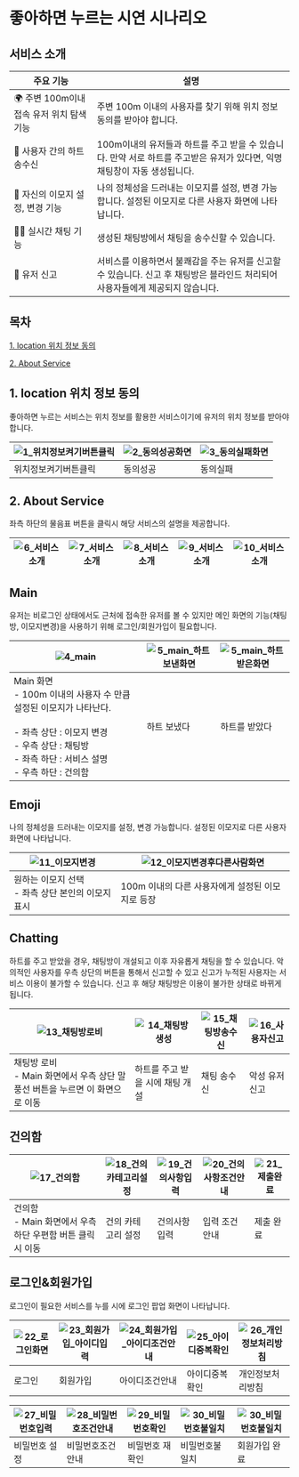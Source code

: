 
# 좋아하면 누르는 시연 시나리오

## 서비스 소개

| 주요 기능                                | 설명                                                         |
| ---------------------------------------- | ------------------------------------------------------------ |
| 🌍 주변 100m이내 접속 유저 위치 탐색 기능 | 주변 100m 이내의 사용자를 찾기 위해 위치 정보 동의를 받아야 합니다. |
| 💌 사용자 간의 하트 송수신                | 100m이내의 유저들과 하트를 주고 받을 수 있습니다. 만약 서로 하트를 주고받은 유저가 있다면, 익명 채팅창이 자동 생성됩니다. |
| 🐶 자신의 이모지 설정, 변경 기능          | 나의 정체성을 드러내는 이모지를 설정, 변경 가능합니다. 설정된 이모지로 다른 사용자 화면에 나타납니다. |
| 🙋‍♀️ 실시간 채팅 기능                      | 생성된 채팅방에서 채팅을 송수신할 수 있습니다.               |
| 🚨 유저 신고                              | 서비스를 이용하면서 불쾌감을 주는 유저를 신고할 수 있습니다. 신고 후 채팅방은 블라인드 처리되어 사용자들에게 제공되지 않습니다. |

## 목차

[1. location 위치 정보 동의](#1.-location-위치-정보-동의)

[2. About Service](#2.-about-service)

## 1. location 위치 정보 동의

좋아하면 누르는 서비스는 위치 정보를 활용한 서비스이기에 유저의 위치 정보를 받아야 합니다. 

| ![1_위치정보켜기버튼클릭](images/1_위치정보켜기버튼클릭.png) | ![2_동의성공화면](images/2_동의성공화면.png) | ![3_동의실패화면](images/3_동의실패화면.png) |
| ------------------------------------------------------ | -------------------------------------- | -------------------------------------- |
| 위치정보켜기버튼클릭                                   | 동의성공                               | 동의실패                               |



## 2. About Service

좌측 하단의 물음표 버튼을 클릭시 해당 서비스의 설명을 제공합니다.

| ![6_서비스소개](images/6_서비스소개.png) | ![7_서비스소개](images/7_서비스소개.png) | ![8_서비스소개](images/8_서비스소개.png) | ![9_서비스소개](images/9_서비스소개.png) | ![10_서비스소개](images/10_서비스소개.png) |
| ---------------------------------------- | ---------------------------------------- | ---------------------------------------- | ---------------------------------------- | ------------------------------------------ |



## Main

유저는 비로그인 상태에서도 근처에 접속한 유저를 볼 수 있지만 메인 화면의 기능(채팅방, 이모지변경)을 사용하기 위해 로그인/회원가입이 필요합니다.

| ![4_main](images/4_main.png)                                 | ![5_main_하트보낸화면](images/5_main_하트보낸화면.png) | ![5_main_하트받은화면](images/5_main_하트받은화면.png) |
| ------------------------------------------------------------ | ------------------------------------------------------ | ------------------------------------------------------ |
| Main 화면<br />- 100m 이내의 사용자 수 만큼 설정된 이모지가 나타난다.<br /><br />- 좌측 상단 : 이모지 변경<br />- 우측 상단 : 채팅방 <br />- 좌측 하단 : 서비스 설명 <br />- 우측 하단 : 건의함 | 하트 보냈다                                            | 하트를 받았다                                          |

## Emoji

  나의 정체성을 드러내는 이모지를 설정, 변경 가능합니다. 설정된 이모지로 다른 사용자 화면에 나타납니다.

| ![11_이모지변경](images\11_이모지변경.png)             | ![12_이모지변경후다른사람화면](images\12_이모지변경후다른사람화면.png) |
| ------------------------------------------------------ | ------------------------------------------------------------ |
| 원하는 이모지 선택<br />- 좌측 상단 본인의 이모지 표시 | 100m 이내의 다른 사용자에게 설정된 이모지로 등장             |



## Chatting 

하트를 주고 받았을 경우, 채팅방이 개설되고 이후 자유롭게 채팅을 할 수 있습니다. 악의적인 사용자를 우측 상단의 버튼을 통해서 신고할 수 있고 신고가 누적된 사용자는 서비스 이용이 불가할 수 있습니다. 신고 후 해당 채팅방은 이용이 불가한 상태로 바뀌게 됩니다.

| ![13_채팅방로비](images\13_채팅방화면.png)                   | ![14_채팅방생성](images\14_채팅방생성.png) | ![15_채팅방송수신](images\15_채팅송수신.png) | ![16_사용자신고](images\16_사용자신고.png) |
| ------------------------------------------------------------ | ------------------------------------------ | -------------------------------------------- | ------------------------------------------ |
| 채팅방 로비 <br />- Main 화면에서 우측 상단 말풍선 버튼을 누르면 이 화면으로 이동 | 하트를 주고 받을 시에 채팅 개설            | 채팅 송수신                                  | 악성 유저 신고                             |



## 건의함

| ![17_건의함](images\17_건의함.png)                           | ![18_건의카테고리설정](images\18_건의카테고리설정.png) | ![19_건의사항입력](images\19_건의사항입력.png) | ![20_건의사항조건안내](images\20_건의사항조건안내.png) | ![21_제출완료](images\21_제출완료.png) |
| ------------------------------------------------------------ | ------------------------------------------------------ | ---------------------------------------------- | ------------------------------------------------------ | -------------------------------------- |
| 건의함<br />- Main 화면에서 우측 하단 우편함 버튼 클릭시 이동 | 건의 카테고리 설정                                     | 건의사항 입력                                  | 입력 조건 안내                                         | 제출 완료                              |



## 로그인&회원가입

로그인이 필요한 서비스를 누를 시에 로그인 팝업 화면이 나타납니다.

| ![22_로그인화면](images\22_로그인화면.png) | ![23_회원가입_아이디입력](images\23_회원가입_아이디입력.png) | ![24_회원가입_아이디조건안내](images\24_회원가입_아이디조건안내.png) | ![25_아이디중복확인](images\25_아이디중복확인.png) | ![26_개인정보처리방침](images\26_개인정보처리방침.png) |
| ------------------------------------------ | ------------------------------------------------------------ | ------------------------------------------------------------ | -------------------------------------------------- | ------------------------------------------------------ |
| 로그인                                     | 회원가입                                                     | 아이디조건안내                                               | 아이디중복확인                                     | 개인정보처리방침                                       |

| ![27_비밀번호입력](images\27_비밀번호입력.png) | ![28_비밀번호조건안내](images\28_비밀번호조건안내.png) | ![29_비밀번호확인](images\29_비밀번호확인.png) | ![30_비밀번호불일치](images\30_비밀번호불일치.png) | ![30_비밀번호불일치](images\30_비밀번호불일치.png) |
| ---------------------------------------------- | ------------------------------------------------------ | ---------------------------------------------- | -------------------------------------------------- | -------------------------------------------------- |
| 비밀번호 설정                                  | 비밀번호조건안내                                       | 비밀번호 재확인                                | 비밀번호불일치                                     | 회원가입 완료                                      |

